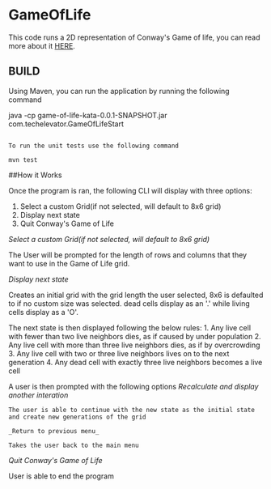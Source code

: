 # GameOfLife

This code runs a 2D representation of Conway's Game of life, you can read more about it [HERE](https://en.wikipedia.org/wiki/Conway%27s_Game_of_Life).

## BUILD

Using Maven, you can run the application by running the following command

java -cp game-of-life-kata-0.0.1-SNAPSHOT.jar com.techelevator.GameOfLifeStart
```

To run the unit tests use the following command 

mvn test
```
##How it Works

Once the program is ran, the following CLI will display with three options:

1) Select a custom Grid(if not selected, will default to 8x6 grid)
2) Display next state
3) Quit Conway's Game of Life

_Select a custom Grid(if not selected, will default to 8x6 grid)_

The User will be prompted for the length of rows and columns that they want to use in the Game of Life grid.

_Display next state_

 Creates an initial grid with the grid length the user selected, 8x6 is defaulted to if no custom size was selected.  dead cells display as an '.' while living cells display as a 'O'.

 The next state is then displayed following the below rules:
        1.  Any live cell with fewer than two live neighbors dies, as if caused by under population
        2. Any live cell with more than three live neighbors dies, as if by overcrowding
        3. Any live cell with two or three live neighbors lives on to the next generation
        4. Any dead cell with exactly three live neighbors becomes a live cell

A user is then prompted with the following options
    _Recalculate and display another interation_
    
    The user is able to continue with the new state as the initial state and create new generations of the grid

    _Return to previous menu_

    Takes the user back to the main menu

_Quit Conway's Game of Life_

User is able to end the program


